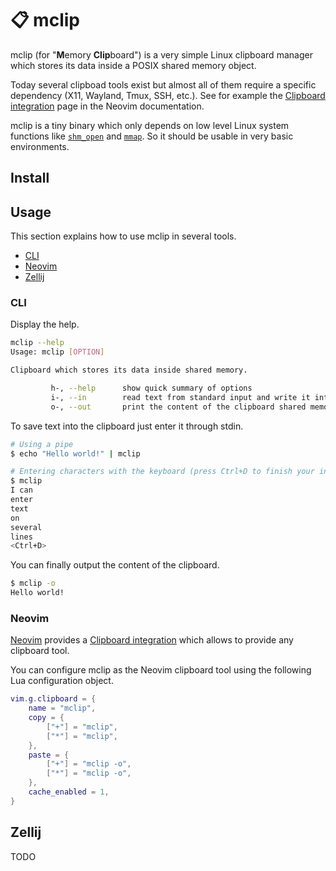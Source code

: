 # :clipboard: mclip

mclip (for "**M**emory **Clip**board") is a very simple Linux clipboard manager which stores its data inside a POSIX shared memory object.

Today several clipboad tools exist but almost all of them require a specific dependency (X11, Wayland, Tmux, SSH, etc.). See for example the [Clipboard integration](https://neovim.io/doc/user/provider.html#provider-clipboard) page in the Neovim documentation.

mclip is a tiny binary which only depends on low level Linux system functions like [`shm_open`](https://man7.org/linux/man-pages/man3/shm_open.3.html) and [`mmap`](https://man7.org/linux/man-pages/man2/mmap.2.html). So it should be usable in very basic environments.

## Install

## Usage

This section explains how to use mclip in several tools.

- [CLI](#cli)
- [Neovim](#neovim)
- [Zellij](#zellij)

### CLI

Display the help.

```bash
mclip --help
Usage: mclip [OPTION]

Clipboard which stores its data inside shared memory.

         h-, --help      show quick summary of options
         i-, --in        read text from standard input and write it into the clipboard shared memory (default)
         o-, --out       print the content of the clipboard shared memory
```

To save text into the clipboard just enter it through stdin.

```bash
# Using a pipe
$ echo "Hello world!" | mclip

# Entering characters with the keyboard (press Ctrl+D to finish your input)
$ mclip
I can
enter 
text 
on 
several 
lines
<Ctrl+D>
```

You can finally output the content of the clipboard.

```bash
$ mclip -o
Hello world!
```

### Neovim

[Neovim](https://neovim.io) provides a [Clipboard integration](https://neovim.io/doc/user/provider.html#provider-clipboard) which allows to provide any clipboard tool. 

You can configure mclip as the Neovim clipboard tool using the following Lua configuration object.

```lua
vim.g.clipboard = {
    name = "mclip",
    copy = {
        ["+"] = "mclip",
        ["*"] = "mclip",
    },
    paste = {
        ["+"] = "mclip -o",
        ["*"] = "mclip -o",
    },
    cache_enabled = 1,
}
```

## Zellij

TODO
